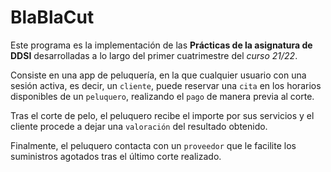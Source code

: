 # BlaBlaCut

Este programa es la implementación de las **Prácticas de la asignatura de DDSI** desarrolladas a lo largo del primer cuatrimestre del *curso 21/22*.

Consiste en una app de peluquería, en la que cualquier usuario con una sesión activa, es decir, un `cliente`, puede reservar una `cita` en los horarios disponibles de un `peluquero`, realizando el `pago` de manera previa al corte.

Tras el corte de pelo, el peluquero recibe el importe por sus servicios y el cliente procede a dejar una `valoración` del resultado obtenido.

Finalmente, el peluquero contacta con un `proveedor` que le facilite los suministros agotados tras el último corte realizado.
